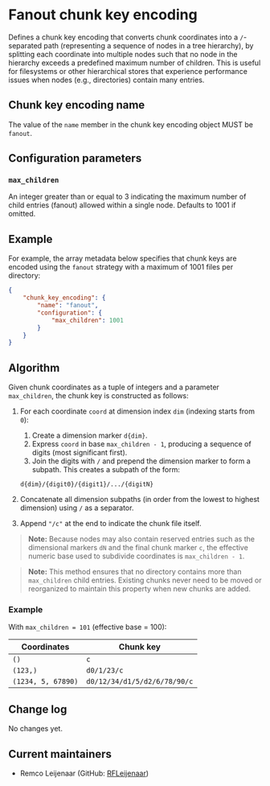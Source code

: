 # Fanout chunk key encoding
Defines a chunk key encoding that converts chunk coordinates into a `/`-separated path (representing a sequence of nodes in a tree hierarchy), by splitting each coordinate into multiple nodes such that no node in the hierarchy exceeds a predefined maximum number of children. This is useful for filesystems or other hierarchical stores that experience performance issues when nodes (e.g., directories) contain many entries.

## Chunk key encoding name

The value of the `name` member in the chunk key encoding object MUST be `fanout`.

## Configuration parameters

### `max_children`

An integer greater than or equal to 3 indicating the maximum number of child entries (fanout) allowed within a single node. Defaults to 1001 if omitted.

## Example

For example, the array metadata below specifies that chunk keys are encoded using the `fanout` strategy with a maximum of 1001 files per directory:

```json
{
    "chunk_key_encoding": {
        "name": "fanout",
        "configuration": {
            "max_children": 1001
        }
    }
}
```

## Algorithm
Given chunk coordinates as a tuple of integers and a parameter `max_children`, the chunk key is constructed as follows:

1. For each coordinate `coord` at dimension index `dim` (indexing starts from `0`):
   1. Create a dimension marker `d{dim}`.
   2. Express `coord` in base `max_children - 1`, producing a sequence of digits (most significant first).
   3. Join the digits with `/` and prepend the dimension marker to form a subpath. This creates a subpath of the form:
    ```
    d{dim}/{digit0}/{digit1}/.../{digitN}
    ```

2. Concatenate all dimension subpaths (in order from the lowest to highest dimension) using `/` as a separator.

3. Append `"/c"` at the end to indicate the chunk file itself.

> **Note:** Because nodes may also contain reserved entries such as the dimensional markers `dN` and the final chunk marker `c`, the effective numeric base used to subdivide coordinates is `max_children - 1`.

> **Note:** This method ensures that no directory contains more than `max_children` child entries. Existing chunks never need to be moved or reorganized to maintain this property when new chunks are added.

### Example
With `max_children = 101` (effective base = 100):

| Coordinates        | Chunk key                    |
| ------------------ | ---------------------------- |
| `()`               | `c`                          |
| `(123,)`           | `d0/1/23/c`                  |
| `(1234, 5, 67890)` | `d0/12/34/d1/5/d2/6/78/90/c` |

## Change log

No changes yet.

## Current maintainers

* Remco Leijenaar (GitHub: [RFLeijenaar](https://github.com/RFLeijenaar))